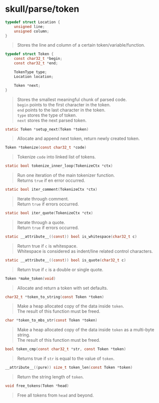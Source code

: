 # skull/parse/token

```c
typedef struct Location {
	unsigned line;
	unsigned column;
}
```

> Stores the line and column of a certain token/variable/function.

```c
typedef struct Token {
	const char32_t *begin;
	const char32_t *end;

	TokenType type;
	Location location;

	Token *next;
}
```

> Stores the smallest meaningful chunk of parsed code.
> \
> `begin` points to the first character in the token.
> \
> `end` points to the last character in the token.
> \
> `type` stores the type of token.
> \
> `next` stores the next parsed token.

```c
static Token *setup_next(Token *token)
```

> Allocate and append next token, return newly created token.

```c
Token *tokenize(const char32_t *code)
```

> Tokenize `code` into linked list of tokens.

```c
static bool tokenize_inner_loop(TokenizeCtx *ctx)
```

> Run one iteration of the main tokenizer function.
> \
> Returns `true` if en error occurred.

```c
static bool iter_comment(TokenizeCtx *ctx)
```

> Iterate through comment.
> \
> Return `true` if errors occurred.

```c
static bool iter_quote(TokenizeCtx *ctx)
```

> Iterate through a quote.
> \
> Return `true` if errors occurred.

```c
static __attribute__((const)) bool is_whitespace(char32_t c)
```

> Return true if `c` is whitespace.
> \
> Whitespace is considered as indent/line related control characters.

```c
static __attribute__((const)) bool is_quote(char32_t c)
```

> Return true if `c` is a double or single quote.

```c
Token *make_token(void)
```

> Allocate and return a token with set defaults.

```c
char32_t *token_to_string(const Token *token)
```

> Make a heap allocated copy of the data inside `token`.
> \
> The result of this function must be freed.

```c
char *token_to_mbs_str(const Token *token)
```

> Make a heap allocated copy of the data inside `token` as a multi-byte string.
> \
> The result of this function must be freed.

```c
bool token_cmp(const char32_t *str, const Token *token)
```

> Returns true if `str` is equal to the value of `token`.

```c
__attribute__((pure)) size_t token_len(const Token *token)
```

> Return the string length of `token`.

```c
void free_tokens(Token *head)
```

> Free all tokens from `head` and beyond.

